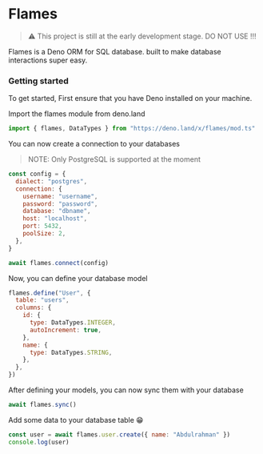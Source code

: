 # Flames

> :warning: This project is still at the early development stage. DO NOT USE !!!

Flames is a Deno ORM for SQL database. built to make database interactions super easy.

### Getting started

To get started, First ensure that you have Deno installed on your machine.

Import the flames module from deno.land

```js
import { flames, DataTypes } from "https://deno.land/x/flames/mod.ts"
```

You can now create a connection to your databases

> NOTE: Only PostgreSQL is supported at the moment

```js
const config = {
  dialect: "postgres",
  connection: {
    username: "username",
    password: "password",
    database: "dbname",
    host: "localhost",
    port: 5432,
    poolSize: 2,
  },
}

await flames.connect(config)
```

Now, you can define your database model

```js
flames.define("User", {
  table: "users",
  columns: {
    id: {
      type: DataTypes.INTEGER,
      autoIncrement: true,
    },
    name: {
      type: DataTypes.STRING,
    },
  },
})
```

After defining your models, you can now sync them with your database

```js
await flames.sync()
```

Add some data to your database table :grin:

```js
const user = await flames.user.create({ name: "Abdulrahman" })
console.log(user)
```
